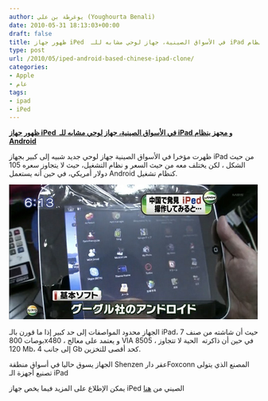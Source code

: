 ```yaml
---
author: يوغرطة بن علي (Youghourta Benali)
date: 2010-05-31 18:13:03+00:00
draft: false
title: ظهور جهاز iPed  في الأسواق الصينية، جهاز لوحي مشابه للـ iPad و مجهز بنظام Android
type: post
url: /2010/05/iped-android-based-chinese-ipad-clone/
categories:
- Apple
- عام
tags:
- ipad
- iPed
---
```


**[ظهور جهاز iPed  في الأسواق الصينية، جهاز لوحي مشابه للـ iPad و مجهز بنظام Android](https://www.it-scoop.com/2010/05/iped-Android-Based-Chinese-iPad-Clone)**


ظهرت مؤخرا في الأسواق الصينية جهاز لوحي جديد شبيه إلى كبير بجهاز iPad من حيث الشكل ، لكن يختلف معه من حيث السعر و نظام التشغيل، حيث لا يتجاوز سعره 105 دولار أمريكي، في حين أنه يستعمل Android كنظام تشغيل.

[![](iped-lg1.jpg)
](https://www.it-scoop.com/2010/05/iped-Android-Based-Chinese-iPad-Clone)

الجهاز محدود المواصفات إلى حد كبير إذا ما قورن بالـ iPad، حيث أن شاشته من صنف 7 بوصات 800x480 ، و يعتمد على معالج VIA 8505 ، في حين أن ذاكرته  الحية لا تتجاوز 120 Mb، إلى جانب 4 Gb كحد أقصى للتخزين.

الجهاز يسوق حاليا في أسواق منطقة Shenzen عقر دارFoxconn المصنع الذي يتولى تصنيع أجهزة الـ iPad

يمكن الإطلاع على المزيد فيما يخص جهاز iPed الصيني من [هنا](http://www.electronista.com/articles/10/05/31/iped.copies.ipad.down.to.the.packaging/)
